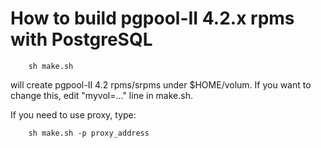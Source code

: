 How to build pgpool-II 4.2.x rpms with PostgreSQL
==================

```
	sh make.sh
```
will create pgpool-II 4.2 rpms/srpms under $HOME/volum.
If you want to change this, edit "myvol=..." line in make.sh.

If you need to use proxy, type:

```
	sh make.sh -p proxy_address
```
